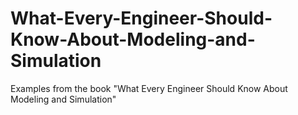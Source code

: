 # What-Every-Engineer-Should-Know-About-Modeling-and-Simulation
Examples from the book "What Every Engineer Should Know About Modeling and Simulation"
